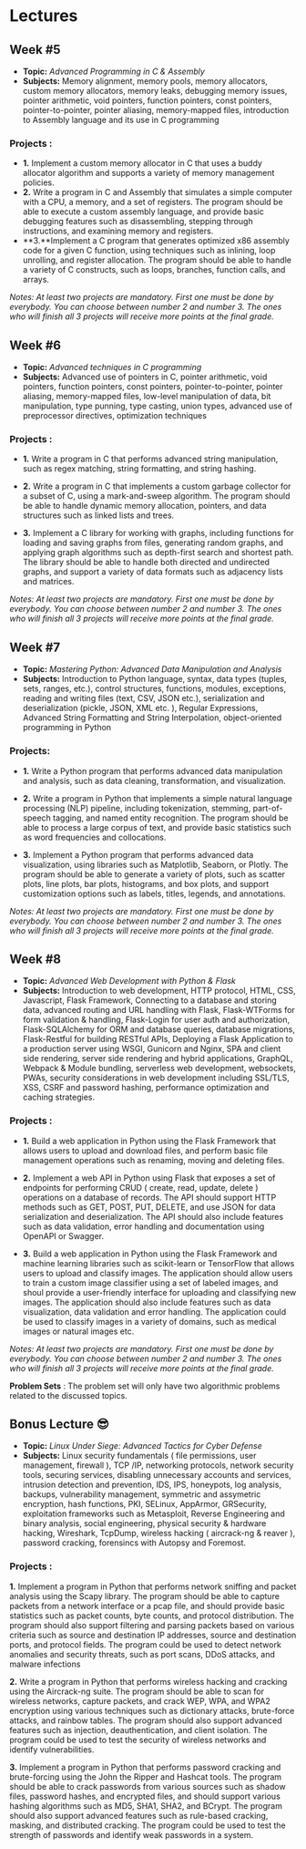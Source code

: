 # Lectures

## Week #5 

* **Topic:** *Advanced Programming in C & Assembly*
* **Subjects:** Memory alignment, memory pools, memory allocators, custom memory allocators, memory leaks, debugging memory issues, pointer arithmetic, void pointers, function pointers, const pointers, pointer-to-pointer, pointer aliasing, memory-mapped files, introduction to Assembly language and its use in C programming

### Projects :

* **1.** Implement a custom memory allocator in C that uses a buddy allocator algorithm and supports a variety of memory management policies.
* **2.** Write a program in C and Assembly that simulates a simple computer with a CPU, a memory, and a set of registers. The program should be able to execute a custom assembly language, and provide basic debugging features such as disassembling, stepping through instructions, and examining memory and registers.
* **3.**Implement a C program that generates optimized x86 assembly code for a given C function, using techniques such as inlining, loop unrolling, and register allocation. The program should be able to handle a variety of C constructs, such as loops, branches, function calls, and arrays.

*Notes: At least two projects are mandatory. First one must be done by everybody. You can choose between number 2 and number 3. The ones who will finish all 3 projects will receive more points at the final grade.*

## Week #6 
* **Topic:** *Advanced techniques in C programming*
* **Subjects:** Advanced use of pointers in C, pointer arithmetic, void pointers, function pointers, const pointers, pointer-to-pointer, pointer aliasing, memory-mapped files, low-level manipulation of data, bit manipulation, type punning, type casting, union types, advanced use of preprocessor directives, optimization techniques

### Projects : 
* **1.** Write a program in C that performs advanced string manipulation, such as regex matching, string formatting, and string hashing.

* **2.** Write a program in C that implements a custom garbage collector for a subset of C, using a mark-and-sweep algorithm. The program should be able to handle dynamic memory allocation, pointers, and data structures such as linked lists and trees.
* **3.** Implement a C library for working with graphs, including functions for loading and saving graphs from files, generating random graphs, and applying graph algorithms such as depth-first search and shortest path. The library should be able to handle both directed and undirected graphs, and support a variety of data formats such as adjacency lists and matrices.

*Notes: At least two projects are mandatory. First one must be done by everybody. You can choose between number 2 and number 3. The ones who will finish all 3 projects will receive more points at the final grade.*

## Week #7
* **Topic:** *Mastering Python: Advanced Data Manipulation and Analysis*
* **Subjects:** Introduction to Python language, syntax, data types (tuples, sets, ranges, etc.), control structures, functions, modules, exceptions, reading and writing files (text, CSV, JSON etc.), serialization and deserialization (pickle, JSON, XML etc. ), Regular Expressions, Advanced String Formatting and String Interpolation, object-oriented programming in Python

### Projects:
* **1.** Write a Python program that performs advanced data manipulation and analysis, such as data cleaning, transformation, and visualization.


* **2.** Write a program in Python that implements a simple natural language processing (NLP) pipeline, including tokenization, stemming, part-of-speech tagging, and named entity recognition. The program should be able to process a large corpus of text, and provide basic statistics such as word frequencies and collocations.


* **3.** Implement a Python program that performs advanced data visualization, using libraries such as Matplotlib, Seaborn, or Plotly. The program should be able to generate a variety of plots, such as scatter plots, line plots, bar plots, histograms, and box plots, and support customization options such as labels, titles, legends, and annotations.

*Notes: At least two projects are mandatory. First one must be done by everybody. You can choose between number 2 and number 3. The ones who will finish all 3 projects will receive more points at the final grade.*


## Week #8
* **Topic:** *Advanced Web Development with Python & Flask*
* **Subjects:** Introduction to web development, HTTP protocol, HTML, CSS, Javascript, Flask Framework, Connecting to a database and storing data, advanced routing and URL handling with Flask, Flask-WTForms for form validation & handling, Flask-Login for user auth and authorization, Flask-SQLAlchemy for ORM and database queries, database migrations, Flask-Restful for building RESTful APIs, Deploying a Flask Application to a production server using WSGI, Gunicorn and Nginx, SPA and client side rendering, server side rendering and hybrid applications, GraphQL, Webpack & Module bundling, serverless web development, websockets, PWAs, security considerations in web development including SSL/TLS, XSS, CSRF and password hashing, performance optimization and caching strategies.

### Projects :
* **1.** Build a web application in Python using the Flask Framework that allows users to upload and download files, and perform basic file management operations such as renaming, moving and deleting files.

* **2.** Implement a web API in Python using Flask that exposes a set of endpoints for performing CRUD ( create, read, update, delete ) operations on a database of records. The API should support HTTP methods such as GET, POST, PUT, DELETE, and use JSON for data serialization and deserialization. The API should also include features such as data validation, error handling and documentation using OpenAPI or Swagger. 

* **3.** Build a web application in Python using the Flask Framework and machine learning libraries such as scikit-learn or TensorFlow that allows users to upload and classify images. The application should allow users to train a custom image classifier using a set of labeled images, and shoul provide a user-friendly interface for uploading and classifying new images. The application should also include features such as data visualization, data validation and error handling. The application could be used to classify images in a variety of domains, such as medical images or natural images etc.

*Notes: At least two projects are mandatory. First one must be done by everybody. You can choose between number 2 and number 3. The ones who will finish all 3 projects will receive more points at the final grade.*


**Problem Sets** : The problem set will only have two algorithmic problems related to the discussed topics.

## Bonus Lecture 😎

* **Topic:** *Linux Under Siege: Advanced Tactics for Cyber Defense*
* **Subjects:** Linux security fundamentals ( file permissions, user management, firewall ), TCP /IP, networking protocols, network security tools, securing services, disabling unnecessary accounts and services, intrusion detection and prevention, IDS, IPS, honeypots, log analysis, backups, vulnerability management, symmetric and assymetric encryption, hash functions, PKI, SELinux, AppArmor, GRSecurity, exploitation frameworks such as Metasploit, Reverse Engineering and binary analysis, social engineering, physical security & hardware hacking, Wireshark, TcpDump, wireless hacking ( aircrack-ng & reaver ), password cracking, forensincs with Autopsy and Foremost.

### Projects :

**1.** Implement a program in Python that performs network sniffing and packet analysis using the Scapy library. The program should be able to capture packets from a network interface or a pcap file, and should provide basic statistics such as packet counts, byte counts, and protocol distribution. The program should also support filtering and parsing packets based on various criteria such as source and destination IP addresses, source and destination ports, and protocol fields. The program could be used to detect network anomalies and security threats, such as port scans, DDoS attacks, and malware infections

**2.** Write a program in Python that performs wireless hacking and cracking using the Aircrack-ng suite. The program should be able to scan for wireless networks, capture packets, and crack WEP, WPA, and WPA2 encryption using various techniques such as dictionary attacks, brute-force attacks, and rainbow tables. The program should also support advanced features such as injection, deauthentication, and client isolation. The program could be used to test the security of wireless networks and identify vulnerabilities.

**3.** Implement a program in Python that performs password cracking and brute-forcing using the John the Ripper and Hashcat tools. The program should be able to crack passwords from various sources such as shadow files, password hashes, and encrypted files, and should support various hashing algorithms such as MD5, SHA1, SHA2, and BCrypt. The program should also support advanced features such as rule-based cracking, masking, and distributed cracking. The program could be used to test the strength of passwords and identify weak passwords in a system.

